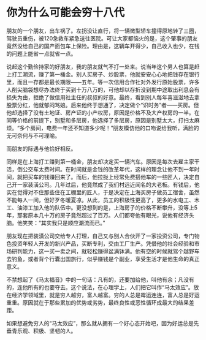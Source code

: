 # 你为什么可能会穷十八代

朋友的一个朋友，出车祸了。左拐没让直行，将一辆微型轿车撞得原地转了三圈，驾驶员重伤，被120急救车紧急送往医院。可让大家都恼火的是，这个肇事的朋友竟然没给自己的国产面包车上保险。理由是，这辆车开得少，自己收入也少，在钱的问题上能省一点就省一点。 

说起这个勤俭持家的好朋友，我的朋友就气不打一处来。说当年这个男人也算是赶上打工潮流，赚了第一桶金。别人买房子、炒股票，他就安安心心地把钱存在银行里，而且一存都是最长期限——五年。等一次信用合作社对外发行原始股票，许多人削尖脑袋想尽办法终于买到十万八万的，可他却以存折没到期中途取出利息会有损失为由，拒绝了做信用社主任的叔叔的好意。最终，看到别人每年喜滋滋地去拿股票分红，他就郁闷骂娘。后来他终于想通了，决定做个“识时务”者——买房。但他却选择了没有土地证、房产证的小产权房，原因是价格不及大产权房的一半。在同等价格的前提下，别墅和多层房，他选择了多层房，原因是别墅太大，打扫太麻烦。“多个房间，电费一年还不知道多少呢！”朋友模仿他的口吻说给我听，满脸的无可奈何与不可理喻。 

而朋友的际遇与他恰好相反。 

同样是在上海打工赚到第一桶金，朋友却决定买一辆汽车。原因是每次去雇主家干活，倒公交车太费时间。在时间就是金钱的改革年代，这样的理念让他不到一年时间，就把买车的钱赚回来了。而后，他拉拢上经常免费搭他车的一些匠人，决定自己开一家装潢公司。几年过后，他竟然成了我们村远近闻名的大老板。有钱后，他实在觉得对不住那些住在工棚里的匠人，于是决定在上海买房子做员工宿舍，虽然不能每人一间，但好歹冬暖夏凉。从此，员工的积极性更高了，更多的水电工、木工、油漆工加入他的队伍中。更没想到的是，上海房子的价格不断攀升，没等上5年，那套原本几十万的房子竟然超过了百万。人们都夸他有眼光，说他有经济头脑。他笑笑：“其实我只是顺应潮流而已。” 

朋友现在把装潢公司交给专人打理，自己又与别人合伙开了一家投资公司，专门物色投资年轻人开发的新兴产品，买断专利，交由工厂生产。凭借他的社会经验和市场研判能力，这一买一卖之间，就轻松赚得盆满钵满。他有空的时候就驾个越野车去钓鱼，或者背个行囊出国旅行，似乎赚钱是个副业，享受生活才是他生命的真正意义。 

不禁想起了《马太福音》中的一句话：凡有的，还要加给他，叫他有余；凡没有的，连他所有的也要夺去。这个说法，在心理学上，人们把它叫作“马太效应”。放在经济学领域里，就是穷人越穷，富人越富。穷的人总是霉运连连，富人总是好运重重。原因就在于那些累加的优势或劣势，最终良性或恶性循环成最大的结果差距。 

如果想避免穷人的“马太效应”，那么就从拥有一个好心态开始吧，因为好运总是先垂青乐观、积极、坚韧的人。
